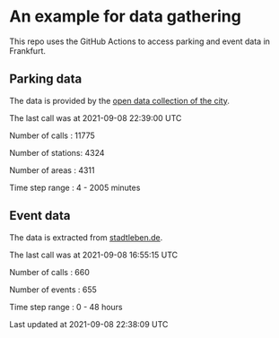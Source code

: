 # An example for data gathering

This repo uses the GitHub Actions to access parking and event data in Frankfurt.

## Parking data
The data is provided by the [open data collection of the city](https://www.offenedaten.frankfurt.de/).

The last call was at 2021-09-08 22:39:00 UTC

Number of calls   : 11775

Number of stations:  4324

Number of areas   :  4311

Time step range   :     4 -  2005 minutes


## Event data
The data is extracted from [stadtleben.de](https://stadtleben.de/frankfurt/).

The last call was at 2021-09-08 16:55:15 UTC

Number of calls   : 660

Number of events  : 655

Time step range   :   0 -  48 hours


Last updated at 2021-09-08 22:38:09 UTC

